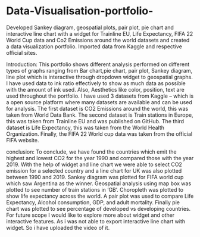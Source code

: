 # Data-Visualisation-portfolio-
Developed Sankey diagram, geospatial plots, pair plot, pie chart and interactive line chart with a widget for Trainline 
EU, Life Expectancy, FIFA 22 World Cup data and Co2 Emissions around the world datasets and created a data 
visualization portfolio. Imported data from Kaggle and respective official sites.  

Introduction:
This portfolio shows different analysis performed on different types of graphs ranging from Bar chart,pie chart, pair plot, Sankey diagram, line plot which is interactive through dropdown widget to geospatial graphs. I have used data to ink ratio effectively to show as much data as possible with the amount of ink used. Also, Aesthetics like color, position, text are used throughout the portfolio. I have used 3 datasets from Kaggle – which is a open source platform where many datasets are available and can be used for analysis. The first dataset is CO2 Emissions around the world, this was taken from World Data Bank. The second dataset is Train stations in Europe, this was taken from Trainline EU and was published on GitHub. The third dataset is Life Expectancy, this was taken from the World Health Organization. Finally, the FIFA 22 World cup data was taken from the official FIFA website.

conclusion:
To conclude, we have found the countries which emit the highest and lowest CO2 for the year 1990 and compared those with the year 2019. With the help of widget and line chart we were able to select CO2 emission for a selected country and a line chart for UK was also plotted between 1990 and 2019. Sankey diagram was plotted for FIFA world cup which saw Argentina as the winner. Geospatial analysis using map box was plotted to see number of train stations in ‘GB’. Choropleth was plotted to show life expectancy across the world. A pair plot was used to compare Life Expectancy, Alcohol consumption, GDP, and adult mortality. Finally pie chart was plotted to see percentage of developed vs developing countries. For future scope I would like to explore more about widget and other interactive features. As i was not able to export interactive line chart with widget. So i have uploaded the video of it.
